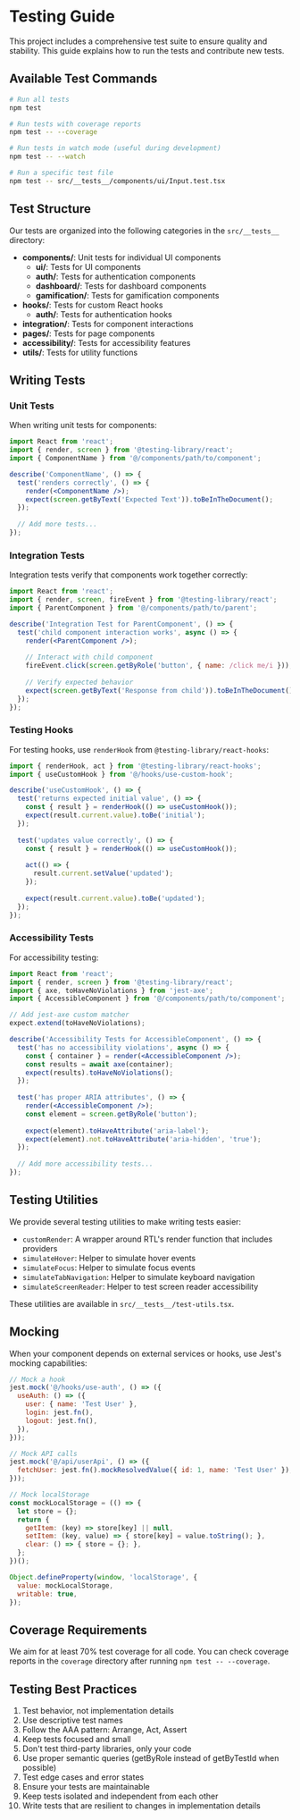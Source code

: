 
# Testing Guide

This project includes a comprehensive test suite to ensure quality and stability. This guide explains how to run the tests and contribute new tests.

## Available Test Commands

```bash
# Run all tests
npm test

# Run tests with coverage reports
npm test -- --coverage

# Run tests in watch mode (useful during development)
npm test -- --watch

# Run a specific test file
npm test -- src/__tests__/components/ui/Input.test.tsx
```

## Test Structure

Our tests are organized into the following categories in the `src/__tests__` directory:

- **components/**: Unit tests for individual UI components
  - **ui/**: Tests for UI components
  - **auth/**: Tests for authentication components
  - **dashboard/**: Tests for dashboard components
  - **gamification/**: Tests for gamification components
- **hooks/**: Tests for custom React hooks
  - **auth/**: Tests for authentication hooks
- **integration/**: Tests for component interactions
- **pages/**: Tests for page components
- **accessibility/**: Tests for accessibility features
- **utils/**: Tests for utility functions

## Writing Tests

### Unit Tests

When writing unit tests for components:

```jsx
import React from 'react';
import { render, screen } from '@testing-library/react';
import { ComponentName } from '@/components/path/to/component';

describe('ComponentName', () => {
  test('renders correctly', () => {
    render(<ComponentName />);
    expect(screen.getByText('Expected Text')).toBeInTheDocument();
  });
  
  // Add more tests...
});
```

### Integration Tests

Integration tests verify that components work together correctly:

```jsx
import React from 'react';
import { render, screen, fireEvent } from '@testing-library/react';
import { ParentComponent } from '@/components/path/to/parent';

describe('Integration Test for ParentComponent', () => {
  test('child component interaction works', async () => {
    render(<ParentComponent />);
    
    // Interact with child component
    fireEvent.click(screen.getByRole('button', { name: /click me/i }));
    
    // Verify expected behavior
    expect(screen.getByText('Response from child')).toBeInTheDocument();
  });
});
```

### Testing Hooks

For testing hooks, use `renderHook` from `@testing-library/react-hooks`:

```jsx
import { renderHook, act } from '@testing-library/react-hooks';
import { useCustomHook } from '@/hooks/use-custom-hook';

describe('useCustomHook', () => {
  test('returns expected initial value', () => {
    const { result } = renderHook(() => useCustomHook());
    expect(result.current.value).toBe('initial');
  });
  
  test('updates value correctly', () => {
    const { result } = renderHook(() => useCustomHook());
    
    act(() => {
      result.current.setValue('updated');
    });
    
    expect(result.current.value).toBe('updated');
  });
});
```

### Accessibility Tests

For accessibility testing:

```jsx
import React from 'react';
import { render, screen } from '@testing-library/react';
import { axe, toHaveNoViolations } from 'jest-axe';
import { AccessibleComponent } from '@/components/path/to/component';

// Add jest-axe custom matcher
expect.extend(toHaveNoViolations);

describe('Accessibility Tests for AccessibleComponent', () => {
  test('has no accessibility violations', async () => {
    const { container } = render(<AccessibleComponent />);
    const results = await axe(container);
    expect(results).toHaveNoViolations();
  });
  
  test('has proper ARIA attributes', () => {
    render(<AccessibleComponent />);
    const element = screen.getByRole('button');
    
    expect(element).toHaveAttribute('aria-label');
    expect(element).not.toHaveAttribute('aria-hidden', 'true');
  });
  
  // Add more accessibility tests...
});
```

## Testing Utilities

We provide several testing utilities to make writing tests easier:

- `customRender`: A wrapper around RTL's render function that includes providers
- `simulateHover`: Helper to simulate hover events
- `simulateFocus`: Helper to simulate focus events
- `simulateTabNavigation`: Helper to simulate keyboard navigation
- `simulateScreenReader`: Helper to test screen reader accessibility

These utilities are available in `src/__tests__/test-utils.tsx`.

## Mocking

When your component depends on external services or hooks, use Jest's mocking capabilities:

```jsx
// Mock a hook
jest.mock('@/hooks/use-auth', () => ({
  useAuth: () => ({
    user: { name: 'Test User' },
    login: jest.fn(),
    logout: jest.fn(),
  }),
}));

// Mock API calls
jest.mock('@/api/userApi', () => ({
  fetchUser: jest.fn().mockResolvedValue({ id: 1, name: 'Test User' }),
}));

// Mock localStorage
const mockLocalStorage = (() => {
  let store = {};
  return {
    getItem: (key) => store[key] || null,
    setItem: (key, value) => { store[key] = value.toString(); },
    clear: () => { store = {}; },
  };
})();

Object.defineProperty(window, 'localStorage', {
  value: mockLocalStorage,
  writable: true,
});
```

## Coverage Requirements

We aim for at least 70% test coverage for all code. You can check coverage reports in the `coverage` directory after running `npm test -- --coverage`.

## Testing Best Practices

1. Test behavior, not implementation details
2. Use descriptive test names
3. Follow the AAA pattern: Arrange, Act, Assert
4. Keep tests focused and small
5. Don't test third-party libraries, only your code
6. Use proper semantic queries (getByRole instead of getByTestId when possible)
7. Test edge cases and error states
8. Ensure your tests are maintainable
9. Keep tests isolated and independent from each other
10. Write tests that are resilient to changes in implementation details
